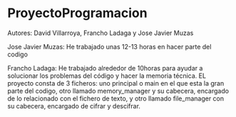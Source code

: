 # ProyectoProgramacion
Autores: David Villarroya, Francho Ladaga y Jose Javier Muzas

Jose Javier Muzas: He trabajado unas 12-13 horas en hacer parte del codigo

Francho Ladaga: He trabajado alrededor de 10horas para ayudar a solucionar los problemas del código y hacer la memoria técnica.
EL proyecto consta de 3 ficheros: 
uno principal o main en el que esta la gran parte del codigo, 
otro llamado memory_manager y su cabecera, encargado de lo relacionado con el fichero de texto, 
y otro llamado file_manager con su cabecera, encargado de cifrar y descifrar.
